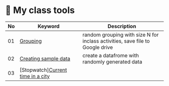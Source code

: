 # 🌿 My class tools

|No|Keyword|Description|
|--|--|--|
|01|[Grouping](https://github.com/MK316/classtools/blob/main/grouping.ipynb)|random grouping with size N for inclass activities, save file to Google drive|
|02|[Creating sample data](https://github.com/MK316/classtools/blob/main/CreateSample.ipynb)|create a datafrome with randomly generated data|
|03|[Stopwatch][Current time in a city](https://github.com/MK316/classtools/blob/main/Stopwatch.ipynb)||

